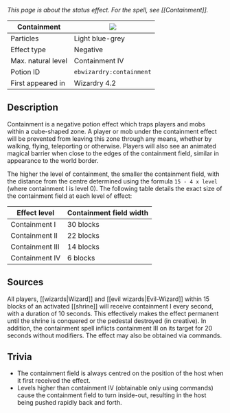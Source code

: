 _This page is about the status effect. For the spell, see [[Containment]]._

| Containment | ![](https://github.com/Electroblob77/Wizardry/blob/1.12.2/src/main/resources/assets/ebwizardry/textures/gui/potion_icon_containment.png) |
| --- | --- |
| Particles | Light blue-grey |
| Effect type | Negative |
| Max. natural level | Containment IV |
| Potion ID | `ebwizardry:containment` |
| First appeared in | Wizardry 4.2 |

## Description
Containment is a negative potion effect which traps players and mobs within a cube-shaped zone. A player or mob under the containment effect will be prevented from leaving this zone through any means, whether by walking, flying, teleporting or otherwise. Players will also see an animated magical barrier when close to the edges of the containment field, similar in appearance to the world border.

The higher the level of containment, the smaller the containment field, with the distance from the centre determined using the formula `15 - 4 x level` (where containment I is level 0). The following table details the exact size of the containment field at each level of effect:

| Effect level | Containment field width |
| --- | --- |
| Containment I | 30 blocks |
| Containment II | 22 blocks |
| Containment III | 14 blocks |
| Containment IV | 6 blocks |

## Sources
All players, [[wizards|Wizard]] and [[evil wizards|Evil-Wizard]] within 15 blocks of an activated [[shrine]] will receive containment I every second, with a duration of 10 seconds. This effectively makes the effect permanent until the shrine is conquered or the pedestal destroyed (in creative). In addition, the containment spell inflicts containment III on its target for 20 seconds without modifiers. The effect may also be obtained via commands.

## Trivia
- The containment field is always centred on the position of the host when it first received the effect.
- Levels higher than containment IV (obtainable only using commands) cause the containment field to turn inside-out, resulting in the host being pushed rapidly back and forth.